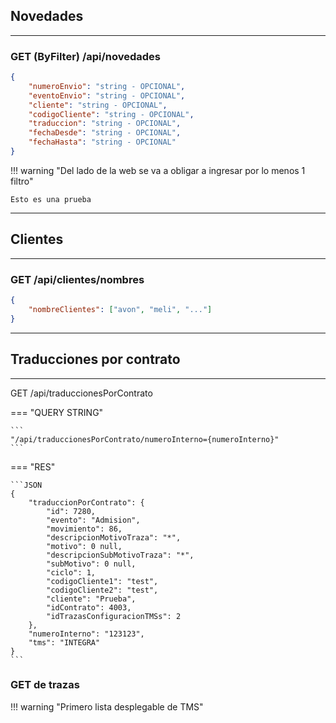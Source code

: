## Novedades

---

### GET (ByFilter) /api/novedades

```JSON title="REQ Filtro Novedades"
{
    "numeroEnvio": "string - OPCIONAL",
    "eventoEnvio": "string - OPCIONAL",
    "cliente": "string - OPCIONAL",
    "codigoCliente": "string - OPCIONAL",
    "traduccion": "string - OPCIONAL",
    "fechaDesde": "string - OPCIONAL",
    "fechaHasta": "string - OPCIONAL"
}
```

!!! warning "Del lado de la web se va a obligar a ingresar por lo menos 1 filtro"

    Esto es una prueba

---

## Clientes

---

### GET /api/clientes/nombres

```JSON title="RES"
{
    "nombreClientes": ["avon", "meli", "..."]
}
```

---

## Traducciones por contrato

---

GET /api/traduccionesPorContrato

=== "QUERY STRING"

    ```
    "/api/traduccionesPorContrato/numeroInterno={numeroInterno}"
    ```

=== "RES"

    ```JSON
    {
        "traduccionPorContrato": {
            "id": 7280,
            "evento": "Admision",
            "movimiento": 86,
            "descripcionMotivoTraza": "*",
            "motivo": 0 null,
            "descripcionSubMotivoTraza": "*",
            "subMotivo": 0 null,
            "ciclo": 1,
            "codigoCliente1": "test",
            "codigoCliente2": "test",
            "cliente": "Prueba",
            "idContrato": 4003,
            "idTrazasConfiguracionTMSs": 2
        },
        "numeroInterno": "123123",
        "tms": "INTEGRA"
    }
    ```

### GET de trazas

!!! warning "Primero lista desplegable de TMS"
